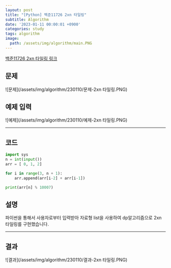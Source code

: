 ```yaml
---
layout: post
title: "[Python] 백준11726 2xn 타일링"
subtitle: Algorithm
date: '2023-01-11 00:00:01 +0900'
categories: study
tags: algorithm
image:
  path: /assets/img/algorithm/main.PNG
---
```


[백준11726 2xn 타일링 링크](https://www.acmicpc.net/problem/11726)

<!--more-->

## 문제
![문제](/assets/img/algorithm/230110/문제-2xn 타일링.PNG)

## 예제 입력
![예제](/assets/img/algorithm/230110/예제-2xn 타일링.PNG)

---

## 코드
```Python
import sys
n = int(input())
arr = [ 0, 1, 2]

for i in range(3, n + 1):
    arr.append(arr[i-2] + arr[i-1])

print(arr[n] % 10007)
```
## 설명
파이썬을 통해서 사용자로부터 입력받아 자료형 list을 사용하여 dp알고리즘으로 2xn 타일링를 구현했습니다. <br>

---

## 결과
![결과](/assets/img/algorithm/230110/결과-2xn 타일링.PNG)